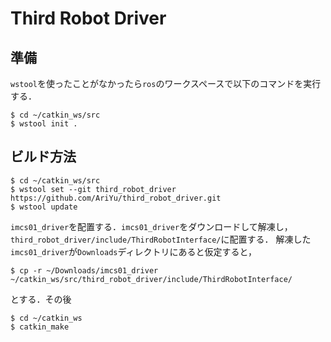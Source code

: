 # Third Robot Driver

## 準備
`wstool`を使ったことがなかったら`ros`のワークスペースで以下のコマンドを実行する．
```
$ cd ~/catkin_ws/src
$ wstool init .
```

## ビルド方法
```
$ cd ~/catkin_ws/src
$ wstool set --git third_robot_driver https://github.com/AriYu/third_robot_driver.git
$ wstool update
```
`imcs01_driver`を配置する．`imcs01_driver`をダウンロードして解凍し，`third_robot_driver/include/ThirdRobotInterface/`に配置する．
解凍した`imcs01_driver`が`Downloads`ディレクトリにあると仮定すると，
```
$ cp -r ~/Downloads/imcs01_driver ~/catkin_ws/src/third_robot_driver/include/ThirdRobotInterface/
```
とする．その後
```
$ cd ~/catkin_ws
$ catkin_make
```
